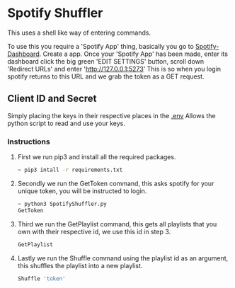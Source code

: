 # Spotify Shuffler

This uses a shell like way of entering commands.

To use this you require a 'Spotify App' thing, basically you go to [Spotify-Dashboard](https://developer.spotify.com/dashboard/login).
Create a app. Once your 'Spotify App' has been made, enter its dashboard click the big green 'EDIT SETTINGS' button, scroll down 'Redirect URLs' and enter 'http://127.0.0.1:5273' This is so when you login spotify returns to this URL and we grab the token as a GET request.

## Client ID and Secret

Simply placing the keys in their respective places in the [.env](/.env) Allows the python script to read and use your keys.

### Instructions

1. First we run pip3 and install all the required packages.

    ```bash
    ~ pip3 intall -r requirements.txt
    ```

2. Secondly we run the GetToken command, this asks spotify for your unique token, you will be instructed to login.

    ```bash
    ~ python3 SpotifyShuffler.py
    GetToken
    ```

3. Third we run the GetPlaylist command, this gets all playlists that you own with their respective id, we use this id in step 3.

    ```bash
    GetPlaylist
    ```

4. Lastly we run the Shuffle command using the playlist id as an argument, this shuffles the playlist into a new playlist.

     ```bash
    Shuffle 'token'
    ```
